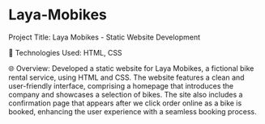 # Laya-Mobikes
Project Title: Laya Mobikes - Static Website Development

🔧 Technologies Used: HTML, CSS

🌐 Overview:
Developed a static website for Laya Mobikes, a fictional bike rental service, using HTML and CSS. The website features a clean and user-friendly interface, comprising a homepage that introduces the company and showcases a selection of bikes. The site also includes a confirmation page that appears after we click order online as a bike is booked, enhancing the user experience with a seamless booking process.
